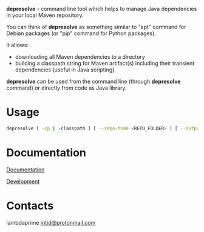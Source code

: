 **depresolve** - command line tool which helps to manage Java dependencies in your local Maven repository.

You can think of **depresolve** as something similar to "apt" command for Debian packages (or "pip" command for Python packages).

It allows:

- downloading all Maven dependencies to a directory
- building a classpath string for Maven artifact(s) including their transient dependencies (useful in Java scripting)

**depresolve** can be used from the command line (through **depresolve** command) or directly from code as Java library.

# Usage

```bash
depresolve [ -cp | -classpath ] [ --repo-home <REPO_FOLDER> ] [ --output|--output-links <OUTPUT_FOLDER> ] [--scope <test|compile> ] [--exec <COMMAND>] <ARTIFACT_NAME> [ ... [--scope <test|compile> ] <ARTIFACT_NAME> ]
```

# Documentation

[Documentation](http://portal2.atwebpages.com/depresolve/)

[Development](DEVELOPMENT.md)

# Contacts

lambdaprime <intid@protonmail.com>
